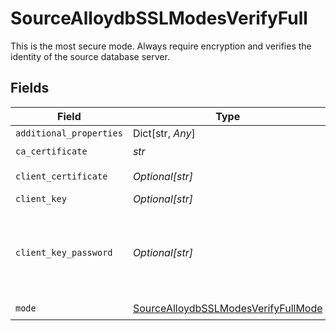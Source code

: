 # SourceAlloydbSSLModesVerifyFull

This is the most secure mode. Always require encryption and verifies the identity of the source database server.


## Fields

| Field                                                                                             | Type                                                                                              | Required                                                                                          | Description                                                                                       |
| ------------------------------------------------------------------------------------------------- | ------------------------------------------------------------------------------------------------- | ------------------------------------------------------------------------------------------------- | ------------------------------------------------------------------------------------------------- |
| `additional_properties`                                                                           | Dict[str, *Any*]                                                                                  | :heavy_minus_sign:                                                                                | N/A                                                                                               |
| `ca_certificate`                                                                                  | *str*                                                                                             | :heavy_check_mark:                                                                                | CA certificate                                                                                    |
| `client_certificate`                                                                              | *Optional[str]*                                                                                   | :heavy_minus_sign:                                                                                | Client certificate                                                                                |
| `client_key`                                                                                      | *Optional[str]*                                                                                   | :heavy_minus_sign:                                                                                | Client key                                                                                        |
| `client_key_password`                                                                             | *Optional[str]*                                                                                   | :heavy_minus_sign:                                                                                | Password for keystorage. If you do not add it - the password will be generated automatically.     |
| `mode`                                                                                            | [SourceAlloydbSSLModesVerifyFullMode](../../models/shared/sourcealloydbsslmodesverifyfullmode.md) | :heavy_check_mark:                                                                                | N/A                                                                                               |